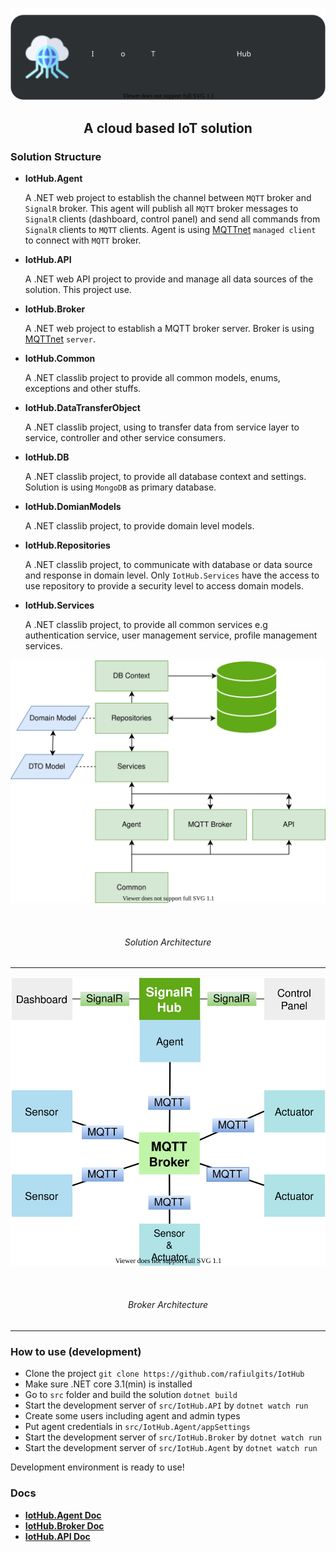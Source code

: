 <div>
	<p align="center"><img src="images/logo.svg" /></p>
   	<h2 align="center">A cloud based IoT solution</h2>
</div>





### Solution Structure

* **IotHub.Agent**

  A .NET web project to establish the channel between `MQTT` broker and `SignalR` broker. This agent will publish all `MQTT` broker messages to `SignalR` clients  (dashboard, control panel) and send all commands from `SignalR` clients to `MQTT` clients. Agent is using [MQTTnet](https://github.com/chkr1011/MQTTnet)  `managed client` to connect with `MQTT` broker.

* **IotHub.API**

  A .NET web API project to provide and manage all data sources of the solution. This project use.

* **IotHub.Broker**

  A .NET web project to establish a MQTT broker server. Broker is using [MQTTnet](https://github.com/chkr1011/MQTTnet) `server`.

* **IotHub.Common**

  A .NET classlib project to provide all common models, enums, exceptions and other stuffs. 

* **IotHub.DataTransferObject**

  A .NET classlib project, using to transfer data from service layer to service, controller and other service consumers.

* **IotHub.DB**

  A .NET classlib project, to provide all database context and settings. Solution is using `MongoDB` as primary database. 

* **IotHub.DomianModels**

  A .NET classlib project, to provide domain level models.

* **IotHub.Repositories**

  A .NET classlib project, to communicate with database or data source and response in domain level. Only `IotHub.Services` have the access to use repository to provide a security level to access domain models.

* **IotHub.Services**

  A .NET classlib project, to provide all common services e.g authentication service, user management service, profile management services.






<div>
    <p align="center">
        <img src="images/solution_architecture.svg" />
    </p>
    <br/>
  	<h6 align="center">Solution Architecture</h6>
</div>



***



<div>
    <p align="center">
        <img src="images/broker_architecture.svg" />
    </p>
    <br/>
  	<h6 align="center">Broker Architecture</h6>
</div>



***

### How to use (development)

* Clone the project `git clone https://github.com/rafiulgits/IotHub`
* Make sure .NET core 3.1(min) is installed
* Go to `src` folder and build the solution `dotnet build`
* Start the development server of `src/IotHub.API` by `dotnet watch run` 
* Create some users including agent and admin types
* Put agent credentials in `src/IotHub.Agent/appSettings`
* Start the development server of `src/IotHub.Broker`  by `dotnet watch run`
* Start the development server of `src/IotHub.Agent` by `dotnet watch run`

Development environment is ready to use!



### Docs

* **[IotHub.Agent Doc](./docs/agent_doc.md)**
* **[IotHub.Broker Doc](./docs/broker_doc.md)**
* **[IotHub.API Doc](./docs/api_doc.md)**

